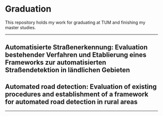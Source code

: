 # Graduation
This repository holds my work for graduating at TUM and finishing my master studies.

***

Automatisierte Straßenerkennung: Evaluation bestehender Verfahren und Etablierung eines Frameworks zur automatisierten Straßendetektion in ländlichen Gebieten
---
Automated road detection: Evaluation of existing procedures and establishment of a framework for automated road detection in rural areas
---
***

